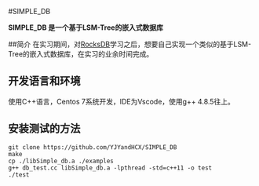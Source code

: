 #SIMPLE_DB

**SIMPLE_DB 是一个基于LSM-Tree的嵌入式数据库**

##简介
在实习期间，对[RocksDB](https://github.com/facebook/rocksdb "RocksDB")学习之后，想要自己实现一个类似的基于LSM-Tree的嵌入式数据库，在实习的业余时间完成。

## 开发语言和环境
使用C++语言，Centos 7系统开发，IDE为Vscode，使用g++ 4.8.5往上。

## 安装测试的方法
    git clone https://github.com/YJYandHCX/SIMPLE_DB
	make
	cp ./libSimple_db.a ./examples
	g++ db_test.cc libSimple_db.a -lpthread -std=c++11 -o test
	./test

